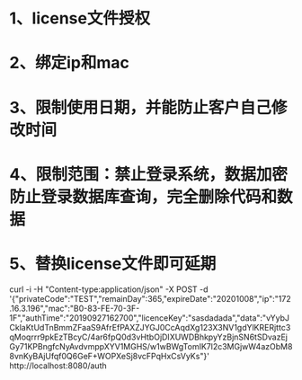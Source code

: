  # 1、license文件授权
 # 2、绑定ip和mac
 # 3、限制使用日期，并能防止客户自己修改时间
 # 4、限制范围：禁止登录系统，数据加密防止登录数据库查询，完全删除代码和数据
 # 5、替换license文件即可延期

  curl -i -H "Content-type:application/json" -X POST -d '{"privateCode":"TEST","remainDay":365,"expireDate":"20201008","ip":"172.16.3.196","mac":"B0-83-FE-70-3F-1F","authTime":"20190927162700","licenceKey":"sasdadada","data":"vYybJCklaKtUdTnBmmZFaaS9AfrEfPAXZJYGJ0CcAqdXg123X3NV1gdYlKRERjttc3qMoqrrr9pkEzTBcyC/4ar6fpQ0d3vHtbOjDIXUWDBhkpyYzBjnSN6tSDvazEjGy71KPBngfcNyAvdvmppXYV1MGHS/w1wBWgTomIK7l2c3MGjwW4azObM88vnKyBAjUfqf0Q6GeF+WOPXeSj8vcFPqHxCsVyKs"}' http://localhost:8080/auth